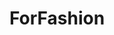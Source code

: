 ---
title: ForFashion
crosslinks:
- forhonor
- forhonorknights
- wholesomeforhonor
- VirtualCosplay
- SequelMemes
---